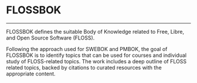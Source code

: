 # FLOSSBOK

---

FLOSSBOK defines the suitable Body of Knowledge related to Free, Libre, and Open Source Software \(FLOSS\).

Following the approach used for SWEBOK and PMBOK, the goal of FLOSSBOK is to identify topics that can be used for courses and individual study of FLOSS-related topics. The work includes a deep outline of FLOSS related topics, backed by citations to curated resources with the appropriate content.

